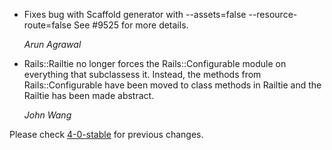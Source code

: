 *   Fixes bug with Scaffold generator with --assets=false --resource-route=false See #9525 for more details.

    *Arun Agrawal*

*   Rails::Railtie no longer forces the Rails::Configurable module on everything
    that subclassess it. Instead, the methods from Rails::Configurable have been
    moved to class methods in Railtie and the Railtie has been made abstract.

    *John Wang*

Please check [4-0-stable](https://github.com/rails/rails/blob/4-0-stable/railties/CHANGELOG.md) for previous changes.
